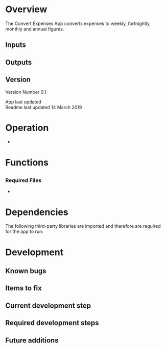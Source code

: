 # Overview

The Convert Expenses App converts expenses to weekly, fortnightly, monthly and annual figures.

## Inputs

<TBC>

## Outputs

<TBC>

## Version

Version Number 0.1  

App last updated <TBC>  
Readme last updated 14 March 2019

# Operation

- <TBC>

# Functions

## <TBC>

<TBC>

### Required Files

- <TBC>

<TBC>

# Dependencies

The following third-party libraries are imported and therefore are required for
the app to run:

<TBC>

# Development

## Known bugs

## Items to fix

## Current development step

<TBC>

## Required development steps

<TBC>

## Future additions

<TBC>